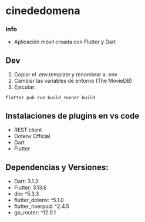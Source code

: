 # cinededomena

### Info
* Aplicación móvil creada con Flutter y Dart

## Dev
1. Copiar el .env.template y renombrar a .env
2. Cambiar las variables de entorno (The MovieDB)
3. Ejecutar:
```
flutter pub run build_runner build
```

## Instalaciones de plugins en vs code
* REST client
* Dotenv Official
* Dart
* Flutter

## Dependencias y Versiones:
* Dart: 3.1.3
* Flutter: 3.13.6
* dio: ^5.3.3
* flutter_dotenv: ^5.1.0
* flutter_riverpod: ^2.4.5
* go_router: ^12.0.1